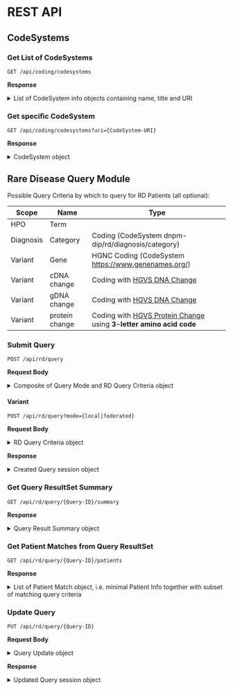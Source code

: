 # REST API

## CodeSystems

### Get List of CodeSystems

```
GET /api/coding/codesystems
```

**Response**
<details>
<summary>List of CodeSystem info objects containing name, title and URI</summary>

```javascript
{
  "entries": [
    {
        "name": "Diagnosis-Category",
        "title": "Diagnosis-Category",
        "uri": "dnpm-dip/rd/diagnosis/category"
    },
    {
        "name": "mode-of-inheritance",
        "title": "Mode of inheritance",
        "uri": "dnpm-dip/rd/variant/mode-of-inheritance"
    },
    {
        "name": "ACMG-Class",
        "title": "ACMG-Class",
        "uri": "https://www.acmg.net"
    },
    ...
  ]
}
```
</details>


### Get specific CodeSystem

```
GET /api/coding/codesystems?uri={CodeSystem-URI}
```

**Response**
<details>
<summary>CodeSystem object</summary>
```javascript
{
  "name": "Gender",
  "title": "Gender",
  "uri": "Gender"
  "properties": [],
  "concepts": [
    {
      "code": "male",
      "display": "Männlich",
      "properties": {}
    },
    {
      "code": "female",
      "display": "Weiblich",
      "properties": {}
    },
    ...
  ],
}
```
</details>


## Rare Disease Query Module

Possible Query Criteria by which to query for RD Patients (all optional):

| Scope  | Name | Type |
| -----  | ----      | ---- |
| HPO       | Term   |  |
| Diagnosis | Category | Coding (CodeSystem dnpm-dip/rd/diagnosis/category) |
| Variant   | Gene     | HGNC Coding (CodeSystem https://www.genenames.org/)  |
| Variant   | cDNA change | Coding with [HGVS DNA Change](https://varnomen.hgvs.org/recommendations/DNA/) |
| Variant   | gDNA change | Coding with [HGVS DNA Change](https://varnomen.hgvs.org/recommendations/DNA/) |
| Variant   | protein change | Coding with [HGVS Protein Change](https://varnomen.hgvs.org/recommendations/protein/) using **3-letter amino acid code** |


### Submit Query

```
POST /api/rd/query
```
**Request Body**
<details>
<summary>Composite of Query Mode and RD Query Criteria object</summary>
```javascript
{
  "mode": { 
    "code": "local | federated"  
  },
  "criteria": {
    "diagnoses" : [ {
      "category" : {
        "code" : "endocrine",
      }
    } ],
    "hpoTerms" : [ {
      "code" : "HP:398974",
    } ],
    "variants" : [ {
      "gene" : {
        "code" : "HGNC:17929",
      },
      "cDNAChange" : {
        "code" : "NG_012232.1(NM_004006.2):c.93+1G>T",
      },
      "gDNAChange" : {
        "code" : "NC_000023.10:g.33038255C>A",
      },
      "proteinChange" : {
        "code" : "LRG_199p1:p.Trp24Ter (p.Trp24*)",
      }
    } ]
  }
}
```
</details>

#### Variant

```
POST /api/rd/query?mode={local|federated}
```

**Request Body**
<details>
<summary>RD Query Criteria object</summary>
```javascript
{
  "diagnoses" : [ {
    "category" : {
      "code" : "endocrine",
    }
  } ],
  "hpoTerms" : [ {
    "code" : "HP:398974",
  } ],
  "variants" : [ {
    "gene" : {
      "code" : "HGNC:17929",
    },
    "cDNAChange" : {
      "code" : "NG_012232.1(NM_004006.2):c.93+1G>T",
    },
    "gDNAChange" : {
      "code" : "NC_000023.10:g.33038255C>A",
    },
    "proteinChange" : {
      "code" : "LRG_199p1:p.Trp24Ter (p.Trp24*)",
    }
  } ]
}
```
</details>


**Response**
<details>
<summary>Created Query session object</summary>
```javascript
{
  "id" : "1e3c229e-ffb4-47fa-9602-1c2b26c8117f",
  "submittedAt" : "2023-09-15T12:04:06.521604",
  "querier" : "Dummy-Querier-ID",
  "mode" : {
    "code" : "local",
    "display" : "Lokal",
    "system" : "dnpm-dip/query/mode"
  },
  "criteria" : {
    // RD Query Criteria object as submitted, but with initialized "display" and "system" values in all codings
  },
  "expiresAfter" : 900,  // Validity period (seconds) after which query session expires unless refreshed by some operation
  "lastUpdate" : "2023-09-15T10:04:06.521634Z"
}

```
</details>


### Get Query

```
GET /api/rd/query/{Query-ID}
```

**Response**
<details>
<summary>Query session object</summary>
```javascript
{
  "id" : "1e3c229e-ffb4-47fa-9602-1c2b26c8117f",
  "submittedAt" : "2023-09-15T12:04:06.521604",
  "querier" : "Dummy-Querier-ID",
  "mode" : {
    "code" : "local",
    "display" : "Lokal",
    "system" : "dnpm-dip/query/mode"
  },
  "criteria" : {
    // RD Query Criteria object as submitted, but with initialized "display" and "system" values in all codings
  },
  "expiresAfter" : 900,  // Validity period (seconds) after which query session expires unless refreshed by some operation
  "lastUpdate" : "2023-09-15T10:04:06.521634Z"
}

```
</details>


### Get Query ResultSet Summary

```
GET /api/rd/query/{Query-ID}/summary
```

**Response**
<details>
<summary>Query Result Summary object</summary>
```javascript
{
  "id": "<Query-ID>",
  "numPatients": 31
}
```
</details>


### Get Patient Matches from Query ResultSet

```
GET /api/rd/query/{Query-ID}/patients
```

**Response**
<details>
<summary>List of Patient Match object, i.e. minimal Patient Info together with subset of matching query criteria</summary>
```javascript
{
  "entries": [
    {
      "id": "018b00bb-2898-49eb-82b8-dd88617da326",  // Patient-ID
      "age": 48,                                     // Age in years
      "gender": {
          "code": "other",
          "display": "Divers",
          "system": "Gender"
      },
      "vitalStatus": {
          "code": "alive",
          "display": "Lebend",
          "system": "dnpm-dip/patient/vital-status"
      },
      "matchingCriteria": {
        // Subset of criteria matching the submitted criteria...
      },
    },
    ...
  ]
}

```
</details>


### Get specific PatientRecord from Query ResultSet

```
GET /api/rd/query/{Query-ID}/patient-record/{Patient-ID}
```

**Response**
<details>
<summary>RD Patient Record</summary>
```javascript

```
</details>


### Update Query

```
PUT /api/rd/query/{Query-ID}
```
**Request Body**
<details>
<summary>Query Update object</summary>
```javascript
{
  "id": "<Query-ID>",
  "mode": {        // Optional here, only if mode changed
    "code": "local | federated"  
  },
  "criteria": {    // Optional here, only if query criteria changed
    ...
  }
}
```
</details>


**Response**
<details>
<summary>Updated Query session object</summary>
```javascript
{
  "id" : "1e3c229e-ffb4-47fa-9602-1c2b26c8117f",
  ...
  "lastUpdate" : "2023-09-15T10:04:06.521634Z"
}

```
</details>




